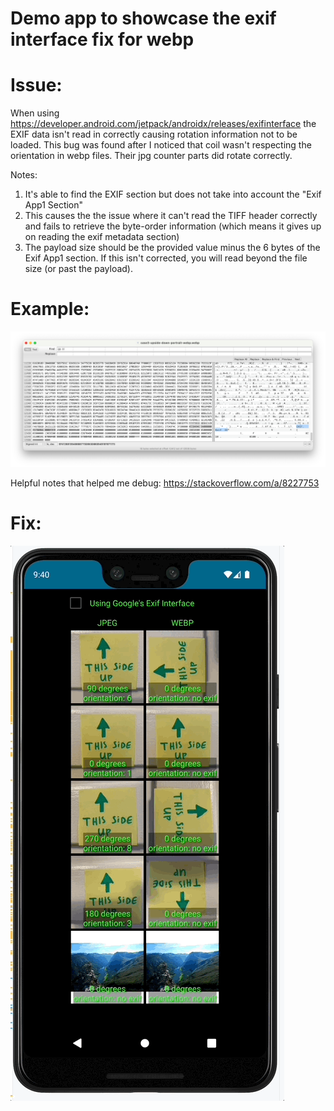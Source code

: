 
# Demo app to showcase the exif interface fix for webp 

Issue: 
======

When using https://developer.android.com/jetpack/androidx/releases/exifinterface the EXIF data isn't read in correctly causing rotation information not to be loaded. This bug was found after I noticed that coil wasn't respecting the orientation in webp files. Their jpg counter parts did rotate correctly.

Notes:
1. It's able to find the EXIF section but does not take into account the "Exif App1 Section"
2. This causes the the issue where it can't read the TIFF header correctly and fails to retrieve the byte-order information (which means it gives up on reading the exif metadata section)
3. The payload size should be the provided value minus the 6 bytes of the Exif App1 section. If this isn't corrected, you will read beyond the file size (or past the payload).

Example: 
========
<img src="hex.png">

Helpful notes that helped me debug: https://stackoverflow.com/a/8227753

Fix:
====
<img src="exif-interface-fix.gif">

